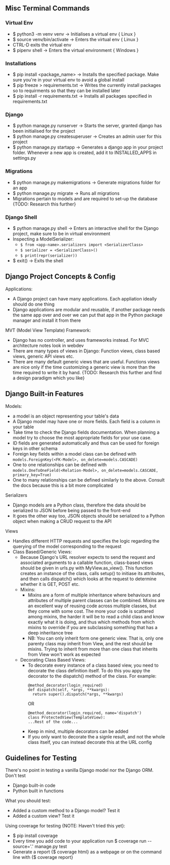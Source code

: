 ## Misc Terminal Commands

### Virtual Env
  * $ python3 -m venv venv -> Initialises a virtual env { Linux }
  * $ source venv/bin/activate -> Enters the virtual env { Linux }
  * CTRL-D exits the virtual env
  * $ pipenv shell -> Enters the virtual environment { Windows }

### Installations
  * $ pip install <package_name> -> Installs the specified package. Make sure you're in your virtual env to avoid a global install
  * $ pip freeze > requirements.txt -> Writes the currently install packages so to requirments so that they can be installed later
  * $ pip install -r requirements.txt -> Installs all packages specified in requirements.txt

### Django
  * $ python manage.py runserver -> Starts the server, granted django has been initialised for the project
  * $ python manage.py createsuperuser -> Creates an admin user for this project
  * $ python manage.py startapp <app-name> -> Generates a django app in your project folder. Whenever a new app is created, add it to INSTALLED\_APPS in settings.py

### Migrations
  * $ python manage.py makemigrations <app-name> -> Generate migrations folder for an app
  * $ python manage.py migrate -> Runs all migrations
  * Migrations pertain to models and are required to set-up the database {TODO: Research this further}

### Django Shell
  * $ python manage.py shell -> Enters an interactive shell for the Django project, make sure to be in virtual environment
  * Inspecting a ModelSerializer:
    * `$ from <app-name>.serializers import <SerializerClass>`
    * `$ serializer = <SerializerClass>()`
    * `$ print(repr(serializer))`
  * $ exit() -> Exits the shell


## Django Project Concepts & Config

Applications:
* A Django project can have many applications. Each appliation ideally should do one thing
* Django applications are modular and reusable, if another package needs the same app over and over we can put that app in the Python package manager and install it
from there

MVT (Model View Template) Framework:
* Django has no controller, and uses frameworks instead. For MVC architecture notes look in webdev
* There are many types of views in Django: Function views, class based views, generic API views etc.  
* There are many default generic views that are useful. Functions views are nice only if the time customizing a generic view is more than the time required to write it by hand. {TODO: Research this further and find a design paradigm which you like}

## Django Built-in Features

Models:
* a model is an object representing your table's data
* A Django model may have one or more fields. Each field is a column in your table
* Take time to check the Django fields documentation. When planning a model try to choose the most appropriate fields for your use case. 
* ID fields are generated automatically and thus can be used for foreign keys in other schema
* Foreign key fields within a model class can be defined with `models.ForeignKey(<FK-Model>, on_delete=models.CASCADE)`
* One to one relationships can be defined with `models.OneToOneField(<Relation-Model>, on_delete=models.CASCADE, primary_key=True)`
* One to many relationships can be defined similarly to the above. Consult the docs because this is a bit more complicated

Serializers
* Django models are a Python class, therefore the data should be serialized to JSON before being passed to the front-end
* It goes the other way too, JSON objects should be serialized to a Python object when making a CRUD request to the API

Views
* Handles different HTTP requests and specifies the logic regarding the querying of the model corresponding to the request
* Class Based/Generic Views:
  * Because Django's URL resolver expects to send the request and associated arguments to a callable function, class-based views should be given in urls.py with            MyView.as\_view(). This function creates an instance of the class, calls setup() to initiase its attributes, and then calls dispatch() which looks at the request to    determine whether it is GET, POST etc.
  * Mixins:
    * Mixins are a form of multiple inheritance where behaviours and attributes of multiple parent classes can be combined. Mixins are an excellent way of reusing code       across multiple classes, but they come with some cost. The more your code is scattered among mixins, the harder it will be to read a child class and know exactly       what it is doing, and thus which methods from which mixins to override if you are subclassing something that has a deep inheritance tree
    * NB: You can only inherit form one generic view. That is, only one parenty class may inherit from View, and the rest should be mixins. Trying to inherit from more       than one class that inherits from View won't work as expected 
  * Decorating Class Based Views:
    * To decorate every instance of a class based view, you need to decorate the class definition itself. To do this you appy the decorator to the dispatch() method of       the class. For example:
      ```
      @method_decorator(login_required)
      def dispatch(self, *args, **kwargs):
        return super().dispatch(*args, **kwargs)
      ```
      OR
      ```
      @method_decorator(login_required, name='dispatch')
      class ProtectedView(TemplateView):
      ...Rest of the code...
      ```
    * Keep in mind, multiple decorators can be added
    * If you only want to decorate the a signle result, and not the whole class itself, you can instead decorate this at the URL config

## Guidelines for Testing

There's no point in testing a vanilla Django model nor the Django ORM. Don't test
  * Django built-in code
  * Python built in functions

What you should test:
* Added a custom method to a Django model? Test it
* Added a custom view? Test it

Using coverage for testing {NOTE: Haven't tried this yet}:
* $ pip install coverage
* Every time you add code to your application run $ coverage run --source='.' manage.py test
* Generate a report {$ coverage html} as a webpage or on the command line with {$ coverage report}
